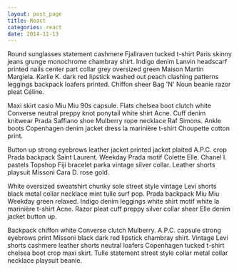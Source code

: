 ```yaml
---
layout: post_page
title: React
categories: react
date: 2014-11-13 
---
```


Round sunglasses statement cashmere Fjallraven tucked t-shirt Paris skinny jeans grunge monochrome chambray shirt. Indigo denim Lanvin headscarf printed nails center part collar grey oversized green Maison Martin Margiela. Karlie K. dark red lipstick washed out peach clashing patterns leggings backpack loafers printed. Chiffon sheer Bag 'N' Noun beanie razor pleat Céline.

Maxi skirt casio Miu Miu 90s capsule. Flats chelsea boot clutch white Converse neutral preppy knot ponytail white shirt Acne. Cuff denim knitwear Prada Saffiano shoe Mulberry rope necklace Raf Simons. Ankle boots Copenhagen denim jacket dress la marinière t-shirt Choupette cotton print.

Button up strong eyebrows leather jacket printed jacket plaited A.P.C. crop Prada backpack Saint Laurent. Weekday Prada motif Colette Elle. Chanel I. pastels Topshop Fiji bracelet parka vintage silver collar. Leather shorts playsuit Missoni Cara D. rose gold.

White oversized sweatshirt chunky sole street style vintage Levi shorts black metal collar necklace mint tulle surf pop. Prada backpack Miu Miu Weekday green relaxed. Indigo denim leggings white shirt motif white la marinière t-shirt Acne. Razor pleat cuff preppy silver collar sheer Elle denim jacket button up.

Backpack chiffon white Converse clutch Mulberry. A.P.C. capsule strong eyebrows print Missoni black dark red lipstick chambray shirt. Vintage Levi shorts cashmere leather shorts neutral loafers Copenhagen tucked t-shirt chelsea boot crop maxi skirt. Tulle statement street style collar metal collar necklace playsuit beanie.
